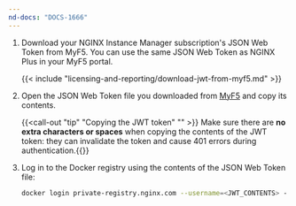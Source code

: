 ```yaml
---
nd-docs: "DOCS-1666"
---
```


1. Download your NGINX Instance Manager subscription's JSON Web Token from MyF5. You can use the same JSON Web Token as NGINX Plus in your MyF5 portal.

   {{< include "licensing-and-reporting/download-jwt-from-myf5.md" >}}

1. Open the JSON Web Token file you downloaded from [MyF5](https://my.f5.com/manage/s/subscriptions) and copy its contents.

   {{<call-out "tip" "Copying the JWT token" "" >}} Make sure there are **no extra characters or spaces** when copying the contents of the JWT token: they can invalidate the token and cause 401 errors during authentication.{{</call-out>}}

2. Log in to the Docker registry using the contents of the JSON Web Token file:

   ```bash
   docker login private-registry.nginx.com --username=<JWT_CONTENTS> --password=none
   ```

